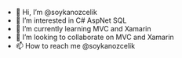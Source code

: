 - 👋 Hi, I’m @soykanozcelik
- 👀 I’m interested in C# AspNet SQL
- 🌱 I’m currently learning MVC and Xamarin
- 💞️ I’m looking to collaborate on MVC and Xamarin
- 📫 How to reach me @soykanozcelik

<!---
soykanozcelik/soykanozcelik is a ✨ special ✨ repository because its `README.md` (this file) appears on your GitHub profile.
You can click the Preview link to take a look at your changes.
--->
